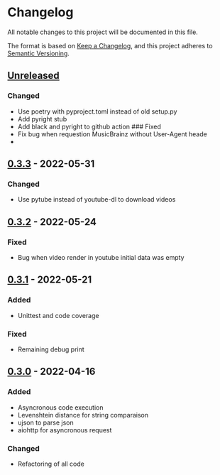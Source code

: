 # Changelog
All notable changes to this project will be documented in this file.

The format is based on [Keep a Changelog](https://keepachangelog.com/en/1.0.0/),
and this project adheres to [Semantic Versioning](https://semver.org/spec/v2.0.0.html).

## [Unreleased]
### Changed
- Use poetry with pyproject.toml instead of old setup.py
- Add pyright stub
- Add black and pyright to github action
### Fixed
- Fix bug when requestion MusicBrainz without User-Agent heade
- 
## [0.3.3] - 2022-05-31
### Changed
- Use pytube instead of youtube-dl to download videos

## [0.3.2] - 2022-05-24
### Fixed
- Bug when video render in youtube initial data was empty

## [0.3.1] - 2022-05-21
### Added
- Unittest and code coverage
### Fixed
- Remaining debug print

## [0.3.0] - 2022-04-16
### Added
- Asyncronous code execution 
- Levenshtein distance for string comparaison
- ujson to parse json
- aiohttp for asyncronous request

### Changed
- Refactoring of all code

[Unreleased]: https://github.com/flowrey/youtube-bz/releases/tag/v0.3.3...HEAD
[0.3.3]: https://github.com/flowrey/youtube-bz/releases/tag/v0.3.3
[0.3.2]: https://github.com/flowrey/youtube-bz/releases/tag/v0.3.2
[0.3.1]: https://github.com/flowrey/youtube-bz/releases/tag/v0.3.1
[0.3.0]: https://github.com/flowrey/youtube-bz/releases/tag/v0.3.0
